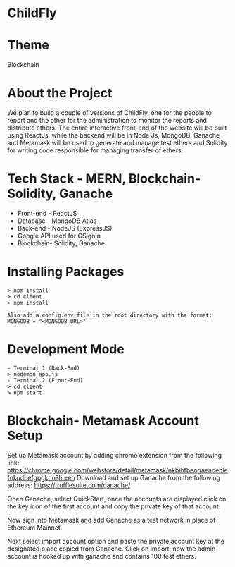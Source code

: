 # ChildFly 

# Theme
Blockchain

# About the Project
We plan to build a couple of versions of ChildFly, one for the people to report and the other for the administration to monitor the reports and distribute ethers. The entire interactive front-end of the website will be built using ReactJs, while the backend will be in Node Js, MongoDB. Ganache and Metamask will be used to generate and manage test ethers and Solidity for writing code responsible for managing transfer of ethers.

# Tech Stack - MERN, Blockchain- Solidity, Ganache
- Front-end - ReactJS
- Database - MongoDB Atlas
- Back-end - NodeJS (ExpressJS)
- Google API used for GSignIn
- Blockchain- Solidity, Ganache

# Installing Packages

    > npm install
    > cd client
    > npm install
    
    Also add a config.env file in the root directory with the format:
    MONGODB = "<MONGODB_URL>"

# Development Mode
    - Terminal 1 (Back-End)
    > nodemon app.js
    - Terminal 2 (Front-End)
    > cd client
    > npm start

# Blockchain- Metamask Account Setup

Set up Metamask account  by adding chrome extension from the following link:
https://chrome.google.com/webstore/detail/metamask/nkbihfbeogaeaoehlefnkodbefgpgknn?hl=en 
Download and set up Ganache from the following address:
https://trufflesuite.com/ganache/ 

Open Ganache, select QuickStart, once the accounts are displayed click on the key icon of the first account and copy the private key of that account.

Now sign into Metamask and add Ganache as a test network in place of Ethereum Mainnet.

Next select  import account option  and paste the private account key at the designated place copied from Ganache. Click on import, now the admin account is hooked up with ganache and contains 100 test ethers.


